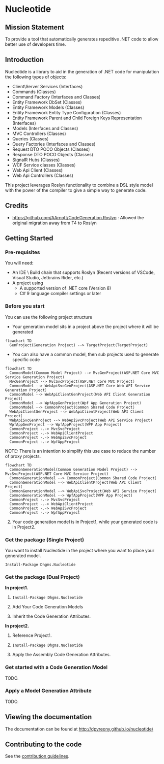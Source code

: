 # Nucleotide

## Mission Statement

To provide a tool that automatically generates repeditive .NET code to allow better use of developers time.

## Introduction

Nucleotide is a library to aid in the generation of .NET code for manipulation the following types of objects:

* Client\Server Services (Interfaces)
* Commands (Classes)
* Command Factory (Interfaces and Classes)
* Entity Framework DbSet (Classes)
* Entity Framework Models (Classes)
* Entity Framework Entity Type Configuration (Classes)
* Entity Framework Parent and Child Foreign Keys Representation (Interfaces)
* Models (Interfaces and Classes)
* MVC Controllers (Classes)
* Queries (Classes)
* Query Factories (Interfaces and Classes)
* Request DTO POCO Objects (Classes)
* Response DTO POCO Objects (Classes)
* SignalR Hubs (Classes)
* WCF Service classes (Classes)
* Web Api Client (Classes)
* Web Api Controllers (Classes)

This project leverages Roslyn functionality to combine a DSL style model with the power of the compiler to give a simple way to generate code.

## Credits

* https://github.com/AArnott/CodeGeneration.Roslyn : Allowed the original migration away from T4 to Roslyn

## Getting Started

### Pre-requisites

You will need:
* An IDE \ Build chain that supports Roslyn (Recent versions of VSCode, Visual Studio, Jetbrains Rider, etc.)
* A project using
  * A supported version of .NET core (Version 8)
  * C# 9 language compiler settings or later

### Before you start

You can use the following project structure

* Your generation model sits in a project above the project where it will be generated

```mermaid
flowchart TD
  GenProject(Generation Project) --> TargetProject(TargetProject)
```

* You can also have a common model, then sub projects used to generate specific code

```mermaid
flowchart TD
  CommonModel(Common Model Project) --> MvcGenProject(ASP.NET Core MVC Service Generation Project)
  MvcGenProject --> MvcSvcProject(ASP.NET Core MVC Project)
  CommonModel --> WebApiSvcGenProject(ASP.NET Core Web API Service Generation Project)
  CommonModel --> WebApiClientGenProject(Web API Client Generation Project)
  CommonModel --> WpfAppGenProject(Wpf App Generation Project)
  CommonModel --> CommonProject(Common Shared Code Project)
  WebApiClientGenProject --> WebApiClientProject(Web API Client Project)
  WebApiSvcGenProject --> WebApiSvcProject(Web API Service Project)
  WpfAppGenProject --> WpfAppProject(WPF App Project)
  CommonProject -.-> MvcSvcProject
  CommonProject -.-> WebApiClientProject
  CommonProject -.-> WebApiSvcProject
  CommonProject -.-> WpfAppProject
```

NOTE: There is an intention to simplify this use case to reduce the number of proxy projects.

```mermaid
flowchart TD
  CommonGenerationModel(Common Generation Model Project) --> MvcSvcProject(ASP.NET Core MVC Service Project)
  CommonGenerationModel --> CommonProject(Common Shared Code Project)
  CommonGenerationModel --> WebApiClientProject(Web API Client Project)
  CommonGenerationModel --> WebApiSvcProject(Web API Service Project)
  CommonGenerationModel --> WpfAppProject(WPF App Project)
  CommonProject -.-> MvcSvcProject
  CommonProject -.-> WebApiClientProject
  CommonProject -.-> WebApiSvcProject
  CommonProject -.-> WpfAppProject
```

2. Your code generation model is in Project1, while your generated code is in Project2.

### Get the package (Single Project)

You want to install Nucleotide in the project where you want to place your generated model.

` Install-Package Dhgms.Nucleotide `

### Get the package (Dual Project)

**In project1.**

1. ` Install-Package Dhgms.Nucleotide `

1. Add Your Code Generation Models

1. Inherit the Code Generation Attributes.

**In project2.**

1. Reference Project1.

1. ` Install-Package Dhgms.Nucleotide `

1. Apply the Assembly Code Generation Attributes.

### Get started with a Code Generation Model

TODO.

### Apply a Model Generation Attribute

TODO.

## Viewing the documentation

The documentation can be found at http://dpvreony.github.io/nucleotide/

## Contributing to the code

See the [contribution guidelines](CONTRIBUTING.md).
